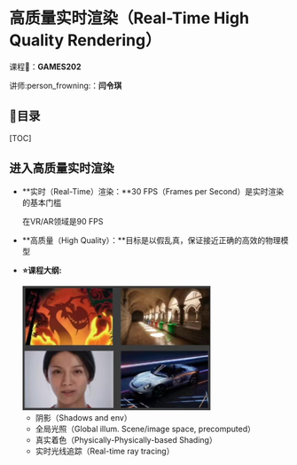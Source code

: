 # 高质量实时渲染（Real-Time High Quality Rendering）

课程:book:：**GAMES202**

讲师:person_frowning:：**闫令琪**

## :star2:目录

[TOC]

## 进入高质量实时渲染

- **实时（Real-Time）渲染：**30 FPS（Frames per Second）是实时渲染的基本门槛

  在VR/AR领域是90 FPS

- **高质量（High Quality）：**目标是以假乱真，保证接近正确的高效的物理模型

- **:star:课程大纲:**

  <img src="高质量实时渲染.assets/课程大纲.jpg" style="zoom:50%;" />

  - 阴影（Shadows and env）
  - 全局光照（Global illum. Scene/image space, precomputed）
  - 真实着色（Physically-Physically-based Shading）
  - 实时光线追踪（Real-time ray tracing）

